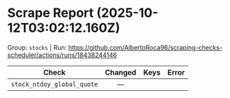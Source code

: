 # Scrape Report (2025-10-12T03:02:12.160Z)

Group: `stocks`  |  Run: https://github.com/AlbertoRoca96/scraping-checks-scheduler/actions/runs/18438244146

| Check | Changed | Keys | Error |
|---|:---:|:--|:--|
| `stock_ntdoy_global_quote` | — |  |  |
